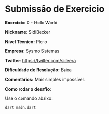 # Submissão de Exercicio

**Exercicio:** 0 - Hello World

**Nickname:** SidiBecker

**Nível Técnico:** Pleno

**Empresa:** Sysmo Sistemas

**Twitter**: https://twitter.com/sideera

**Dificuldade de Resolução:** Baixa

**Comentários:** Mais simples impossível.

**Como rodar o desafio**: 

Use o comando abaixo: 
```bash
dart main.dart
```
